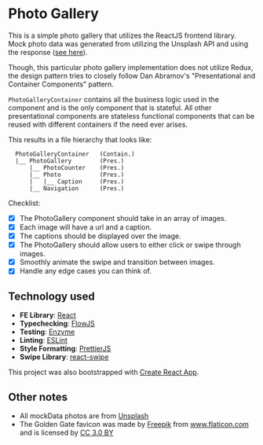 # Photo Gallery
This is a simple photo gallery that utilizes the ReactJS frontend library. Mock photo data was generated from utilizing the Unsplash API and using the response ([see here](https://github.com/jee/photo-gallery/blob/master/src/utils/mock-api-data.js)).

Though, this particular photo gallery implementation does not utilize Redux, the design pattern tries to closely follow Dan Abramov's "Presentational and Container Components" pattern.

`PhotoGalleryContainer` contains all the business logic used in the component and is the only component that is stateful. All other presentational components are stateless functional components that can be reused with different containers if the need ever arises.

This results in a file hierarchy that looks like:

```
  PhotoGalleryContainer   (Contain.)
  |__ PhotoGallery        (Pres.)
      |__ PhotoCounter    (Pres.)
      |__ Photo           (Pres.)
      |   |__ Caption     (Pres.)
      |__ Navigation      (Pres.)
```

Checklist:
- [x] The PhotoGallery component should take in an array of images.
- [x] Each image will have a url and a caption.
- [x] The captions should be displayed over the image.
- [x] The PhotoGallery should allow users to either click or swipe through images.
- [x] Smoothly animate the swipe and transition between images.
- [x] Handle any edge cases you can think of.

## Technology used
- **FE Library**: [React](https://reactjs.org/)
- **Typechecking**: [FlowJS](https://flow.org/en/)
- **Testing**: [Enzyme](https://airbnb.io/projects/enzyme/)
- **Linting**: [ESLint](https://eslint.org/)
- **Style Formatting**:  [PrettierJS](https://prettier.io/)
- **Swipe Library**: [react-swipe](https://github.com/voronianski/react-swipe)

This project was also bootstrapped with [Create React App](https://github.com/facebookincubator/create-react-app).

## Other notes
* All mockData photos are from [Unsplash](https://unsplash.com/)
* The Golden Gate favicon was made by <a href="http://www.freepik.com" title="Freepik">Freepik</a> from <a href="https://www.flaticon.com/" title="Flaticon">www.flaticon.com</a> and is licensed by <a href="http://creativecommons.org/licenses/by/3.0/" title="Creative Commons BY 3.0" target="_blank">CC 3.0 BY</a></div>
